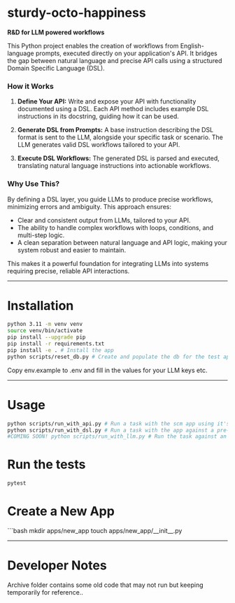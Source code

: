 # sturdy-octo-happiness
**R&amp;D for LLM powered workflows**

This Python project enables the creation of workflows from English-language prompts, executed directly on your application's API. It bridges the gap between natural language and precise API calls using a structured Domain Specific Language (DSL). 

### How it Works

1. **Define Your API:** Write and expose your API with functionality documented using a DSL. Each API method includes example DSL instructions in its docstring, guiding how it can be used.
   
2. **Generate DSL from Prompts:** A base instruction describing the DSL format is sent to the LLM, alongside your specific task or scenario. The LLM generates valid DSL workflows tailored to your API.

3. **Execute DSL Workflows:** The generated DSL is parsed and executed, translating natural language instructions into actionable workflows.

### Why Use This?

By defining a DSL layer, you guide LLMs to produce precise workflows, minimizing errors and ambiguity. This approach ensures:

- Clear and consistent output from LLMs, tailored to your API.
- The ability to handle complex workflows with loops, conditions, and multi-step logic.
- A clean separation between natural language and API logic, making your system robust and easier to maintain.

This makes it a powerful foundation for integrating LLMs into systems requiring precise, reliable API interactions.

---

# Installation
```bash
python 3.11 -m venv venv
source venv/bin/activate
pip install --upgrade pip
pip install -r requirements.txt
pip install -e . # Install the app
python scripts/reset_db.py # Create and populate the db for the test app "scm"
```
Copy env.example to .env and fill in the values for your LLM keys etc.

---

# Usage
```bash
python scripts/run_with_api.py # Run a task with the scm app using it's native python API
python scripts/run_with_dsl.py # Run a task with the app against a pre-baked DSL task
#COMING SOON! python scripts/run_with_llm.py # Run the task against an English scenario prompt provided to an LLM 
```
# Run the tests
```bash
pytest
```

# Create a New App
<UNDER HEAVY CONSTRUCTION>
```bash
mkdir apps/new_app
touch apps/new_app/__init__.py

---

# Developer Notes

Archive folder contains some old code that may not run but keeping temporarily for reference..


